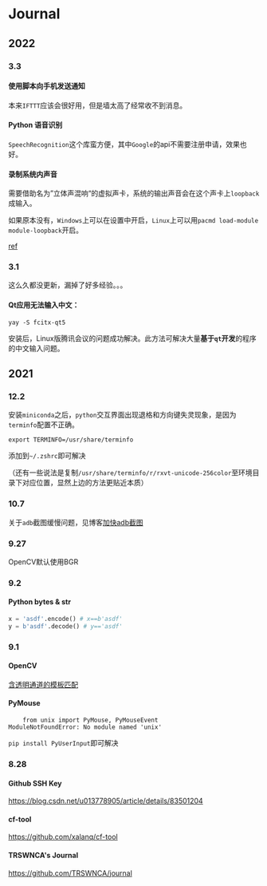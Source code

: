 # Journal

## 2022

### 3.3

#### 使用脚本向手机发送通知

本来`IFTTT`应该会很好用，但是墙太高了经常收不到消息。

#### Python 语音识别

`SpeechRecognition`这个库蛮方便，其中`Google`的api不需要注册申请，效果也好。

#### 录制系统内声音

需要借助名为”立体声混响“的虚拟声卡，系统的输出声音会在这个声卡上`loopback`成输入。

如果原本没有，`Windows`上可以在设置中开启，`Linux`上可以用`pacmd load-module module-loopback`开启。

[ref](https://stackoverflow.com/a/56612274)

### 3.1

这么久都没更新，漏掉了好多经验。。。

#### Qt应用无法输入中文：

```shell
yay -S fcitx-qt5
```

安装后，Linux版腾讯会议的问题成功解决。此方法可解决大量**基于`qt`开发**的程序的中文输入问题。

## 2021

### 12.2

安装`miniconda`之后，`python`交互界面出现退格和方向键失灵现象，是因为`terminfo`配置不正确。

```shell
export TERMINFO=/usr/share/terminfo
```

添加到`~/.zshrc`即可解决

（还有一些说法是复制`/usr/share/terminfo/r/rxvt-unicode-256color`至环境目录下对应位置，显然上边的方法更贴近本质）

### 10.7

关于`adb`截图缓慢问题，见博客[加快adb截图](https://www.cnblogs.com/terrasse/p/fast-adb.html)


### 9.27

OpenCV默认使用BGR

### 9.2

#### Python bytes & str

```python
x = 'asdf'.encode() # x==b'asdf'
y = b'asdf'.decode() # y=='asdf'
```

### 9.1

#### OpenCV

[含透明通道的模板匹配](https://www.orcode.com/question/1188579_k933b1.html)

#### PyMouse

```
    from unix import PyMouse, PyMouseEvent
ModuleNotFoundError: No module named 'unix'
```

`pip install PyUserInput`即可解决

### 8.28

#### Github SSH Key

https://blog.csdn.net/u013778905/article/details/83501204

#### cf-tool

https://github.com/xalanq/cf-tool

#### TRSWNCA's Journal

https://github.com/TRSWNCA/journal

